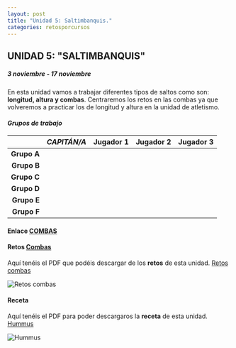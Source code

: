 ```yaml
---
layout: post
title: "Unidad 5: Saltimbanquis."
categories: retosporcursos
---
```



## UNIDAD 5: "SALTIMBANQUIS"

##### *3 noviembre - 17 noviembre*

En esta unidad vamos a trabajar diferentes tipos de saltos como son: **longitud, altura y combas**. Centraremos los retos en las combas ya que volveremos a practicar los de longitud y altura en la unidad de atletismo.

#### *Grupos de trabajo*

|      |*CAPITÁN/A*|Jugador 1|Jugador 2|Jugador 3|
|-----:|-----:|-----:|-----:|-----:|
|**Grupo A**|      |      |      |      |
|**Grupo B**|      |      |      |      |
|**Grupo C**|      |      |      |      |
|**Grupo D**|      |      |      |      |
|**Grupo E**|      |      |      |      |
|**Grupo F**|      |      |      |      |

#### **Enlace** [COMBAS](https://danieledufis.github.io/comba/combas)

#### **Retos** [Combas](https://danieledufis.github.io/pdfs/Combas-retos-4.pdf)

Aquí tenéis el PDF que podéis descargar de los **retos** de esta unidad.
[ Retos combas](https://danieledufis.github.io/pdfs/Combas-retos-4.pdf)

![Retos combas](https://danieledufis.github.io/images_text/Combas-retos-4_page-0001%20(1).jpg)

#### **Receta** 

Aquí tenéis el PDF para poder descargaros la **receta** de esta unidad.
[Hummus](https://danieledufis.github.io/pdfs/Receta-Hummus.pdf)

![Hummus](https://danieledufis.github.io/images_text/Receta-Hummus_page-0001.jpg)

[Combas]:../../pdfs/Combas-retos-4.pdf
[Hummus]:../../pdfs/Receta-Hummus.pdf
